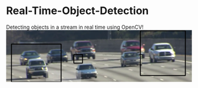 # Real-Time-Object-Detection
Detecting objects in a stream in real time using OpenCV!
![Example](example.png)
